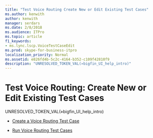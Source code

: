 ```yaml
---
title: "Test Voice Routing Create New or Edit Existing Test Cases"
ms.author: kenwith
author: kenwith
manager: serdars
ms.date: 2/8/2018
ms.audience: ITPro
ms.topic: article
f1_keywords:
- ms.lync.lscp.VoiceTestCaseEdit
ms.prod: skype-for-business-itpro
localization_priority: Normal
ms.assetid: e826fd4b-5c2c-4164-b352-c109f42810f9
description: "UNRESOLVED_TOKEN_VAL(»bigfin_UI_help_intro)"
---
```


# Test Voice Routing: Create New or Edit Existing Test Cases
 
UNRESOLVED_TOKEN_VAL(»bigfin_UI_help_intro)
  
- [Create a Voice Routing Test Case](http://technet.microsoft.com/library/43a07a5b-2f20-462a-81e5-d628c18391e0.aspx)
    
- [Run Voice Routing Test Cases](http://technet.microsoft.com/library/fb4d32df-b9ea-4944-8cd7-a6102c78c465.aspx)
    
 

